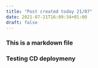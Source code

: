 ```yaml
---
title: "Post created today 21/07"
date: 2021-07-21T16:09:34+01:00
draft: false
---
```


### This is a markdown file 

### Testing CD deploymeny